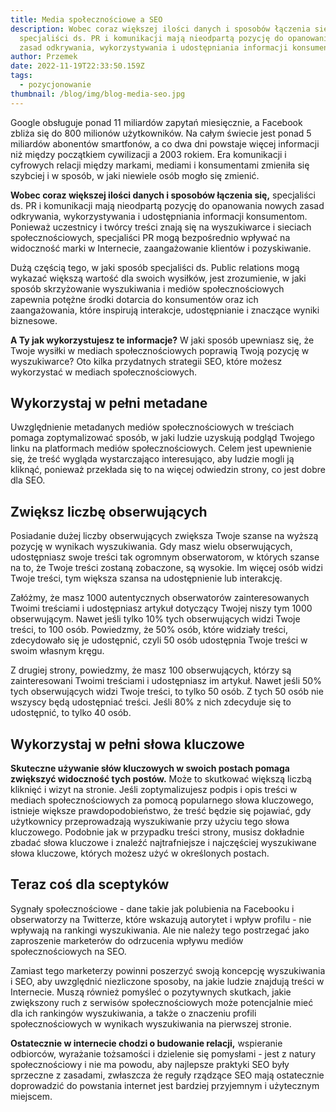 ```yaml
---
title: Media społecznościowe a SEO
description: Wobec coraz większej ilości danych i sposobów łączenia się,
  specjaliści ds. PR i komunikacji mają nieodpartą pozycję do opanowania nowych
  zasad odkrywania, wykorzystywania i udostępniania informacji konsumentom
author: Przemek
date: 2022-11-19T22:33:50.159Z
tags:
  - pozycjonowanie
thumbnail: /blog/img/blog-media-seo.jpg
---
```

Google obsługuje ponad 11 miliardów zapytań miesięcznie, a Facebook zbliża się do 800 milionów użytkowników. Na całym świecie jest ponad 5 miliardów abonentów smartfonów, a co dwa dni powstaje więcej informacji niż między początkiem cywilizacji a 2003 rokiem. Era komunikacji i cyfrowych relacji między markami, mediami i konsumentami zmieniła się szybciej i w sposób, w jaki niewiele osób mogło się zmienić.

**Wobec coraz większej ilości danych i sposobów łączenia się,** specjaliści ds. PR i komunikacji mają nieodpartą pozycję do opanowania nowych zasad odkrywania, wykorzystywania i udostępniania informacji konsumentom. Ponieważ uczestnicy i twórcy treści znają się na wyszukiwarce i sieciach społecznościowych, specjaliści PR mogą bezpośrednio wpływać na widoczność marki w Internecie, zaangażowanie klientów i pozyskiwanie.

Dużą częścią tego, w jaki sposób specjaliści ds. Public relations mogą wykazać większą wartość dla swoich wysiłków, jest zrozumienie, w jaki sposób skrzyżowanie wyszukiwania i mediów społecznościowych zapewnia potężne środki dotarcia do konsumentów oraz ich zaangażowania, które inspirują interakcje, udostępnianie i znaczące wyniki biznesowe.

**A Ty jak wykorzystujesz te informacje?** W jaki sposób upewniasz się, że Twoje wysiłki w mediach społecznościowych poprawią Twoją pozycję w wyszukiwarce? Oto kilka przydatnych strategii SEO, które możesz wykorzystać w mediach społecznościowych.

## Wykorzystaj w pełni metadane 

Uwzględnienie metadanych mediów społecznościowych w treściach pomaga zoptymalizować sposób, w jaki ludzie uzyskują podgląd Twojego linku na platformach mediów społecznościowych. Celem jest upewnienie się, że treść wygląda wystarczająco interesująco, aby ludzie mogli ją kliknąć, ponieważ przekłada się to na więcej odwiedzin strony, co jest dobre dla SEO.

## Zwiększ liczbę obserwujących

Posiadanie dużej liczby obserwujących zwiększa Twoje szanse na wyższą pozycję w wynikach wyszukiwania. Gdy masz wielu obserwujących, udostępniasz swoje treści tak ogromnym obserwatorom, w których szanse na to, że Twoje treści zostaną zobaczone, są wysokie. Im więcej osób widzi Twoje treści, tym większa szansa na udostępnienie lub interakcję.

Załóżmy, że masz 1000 autentycznych obserwatorów zainteresowanych Twoimi treściami i udostępniasz artykuł dotyczący Twojej niszy tym 1000 obserwującym. Nawet jeśli tylko 10% tych obserwujących widzi Twoje treści, to 100 osób. Powiedzmy, że 50% osób, które widziały treści, zdecydowało się je udostępnić, czyli 50 osób udostępnia Twoje treści w swoim własnym kręgu.

Z drugiej strony, powiedzmy, że masz 100 obserwujących, którzy są zainteresowani Twoimi treściami i udostępniasz im artykuł. Nawet jeśli 50% tych obserwujących widzi Twoje treści, to tylko 50 osób. Z tych 50 osób nie wszyscy będą udostępniać treści. Jeśli 80% z nich zdecyduje się to udostępnić, to tylko 40 osób.

## Wykorzystaj w pełni słowa kluczowe

**Skuteczne używanie słów kluczowych w swoich postach pomaga zwiększyć widoczność tych postów.** Może to skutkować większą liczbą kliknięć i wizyt na stronie. Jeśli zoptymalizujesz podpis i opis treści w mediach społecznościowych za pomocą popularnego słowa kluczowego, istnieje większe prawdopodobieństwo, że treść będzie się pojawiać, gdy użytkownicy przeprowadzają wyszukiwanie przy użyciu tego słowa kluczowego. Podobnie jak w przypadku treści strony, musisz dokładnie zbadać słowa kluczowe i znaleźć najtrafniejsze i najczęściej wyszukiwane słowa kluczowe, których możesz użyć w określonych postach.

## Teraz coś dla sceptyków

Sygnały społecznościowe - dane takie jak polubienia na Facebooku i obserwatorzy na Twitterze, które wskazują autorytet i wpływ profilu - nie wpływają na rankingi wyszukiwania. Ale nie należy tego postrzegać jako zaproszenie marketerów do odrzucenia wpływu mediów społecznościowych na SEO. 

Zamiast tego marketerzy powinni poszerzyć swoją koncepcję wyszukiwania i SEO, aby uwzględnić niezliczone sposoby, na jakie ludzie znajdują treści w Internecie. Muszą również pomyśleć o pozytywnych skutkach, jakie zwiększony ruch z serwisów społecznościowych może potencjalnie mieć dla ich rankingów wyszukiwania, a także o znaczeniu profili społecznościowych w wynikach wyszukiwania na pierwszej stronie.

**Ostatecznie w internecie chodzi o budowanie relacji,** wspieranie odbiorców, wyrażanie tożsamości i dzielenie się pomysłami - jest z natury społecznościowy i nie ma powodu, aby najlepsze praktyki SEO były sprzeczne z zasadami, zwłaszcza że reguły rządzące SEO mają ostatecznie doprowadzić do powstania internet jest bardziej przyjemnym i użytecznym miejscem.
